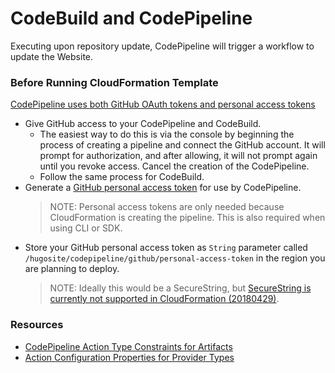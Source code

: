 CodeBuild and CodePipeline
==========================

Executing upon repository update, CodePipeline will trigger a workflow to update the Website.

### Before Running CloudFormation Template
[CodePipeline uses both GitHub OAuth tokens and personal access tokens](https://docs.aws.amazon.com/codepipeline/latest/userguide/GitHub-authentication.html)
* Give GitHub access to your CodePipeline and CodeBuild.
    * The easiest way to do this is via the console by beginning the process of creating a pipeline and connect the GitHub account. It will prompt for authorization, and after allowing, it will not prompt again until you revoke access. Cancel the creation of the CodePipeline.
    * Follow the same process for CodeBuild.
* Generate a [GitHub personal access token](https://github.com/settings/tokens) for use by CodePipeline.
  > NOTE: Personal access tokens are only needed because CloudFormation is creating the pipeline. This is also required when using CLI or SDK.
* Store your GitHub personal access token as `String` parameter called `/hugosite/codepipeline/github/personal-access-token` in the region you are planning to deploy. 
  > NOTE: Ideally this would be a SecureString, but [SecureString is currently not supported in CloudFormation (20180429)](https://docs.aws.amazon.com/AWSCloudFormation/latest/UserGuide/parameters-section-structure.html#aws-ssm-parameter-types-unsupported).

### Resources
* [CodePipeline Action Type Constraints for Artifacts](https://docs.aws.amazon.com/codepipeline/latest/userguide/reference-pipeline-structure.html#w204aac37b9b9c15b3)
* [Action Configuration Properties for Provider Types](https://docs.aws.amazon.com/codepipeline/latest/userguide/reference-pipeline-structure.html#w204aac37b9b9c21b3)